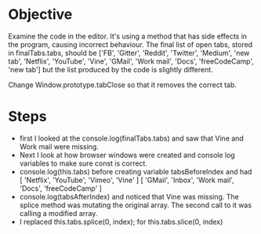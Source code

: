 # Objective
Examine the code in the editor. It's using a method that has side effects in the program, causing incorrect behaviour. The final list of open tabs, stored in finalTabs.tabs, should be ['FB', 'Gitter', 'Reddit', 'Twitter', 'Medium', 'new tab', 'Netflix', 'YouTube', 'Vine', 'GMail', 'Work mail', 'Docs', 'freeCodeCamp', 'new tab'] but the list produced by the code is slightly different.

Change Window.prototype.tabClose so that it removes the correct tab.

# Steps
- first I looked at the console.log(finalTabs.tabs) and saw that Vine and Work mail were missing.
- Next I look at how browser windows were created and console log variables to make sure const is correct.
- console.log(this.tabs) before creating variable tabsBeforeIndex and had [ 'Netflix', 'YouTube', 'Vimeo', 'Vine' ] [ 'GMail', 'Inbox', 'Work mail', 'Docs', 'freeCodeCamp' ]
- console.log(tabsAfterIndex) and noticed that Vine was missing.  The splice method was mutating the original array. The second call to it was calling a modified array.
- I replaced this.tabs.splice(0, index); for this.tabs.slice(0, index)
